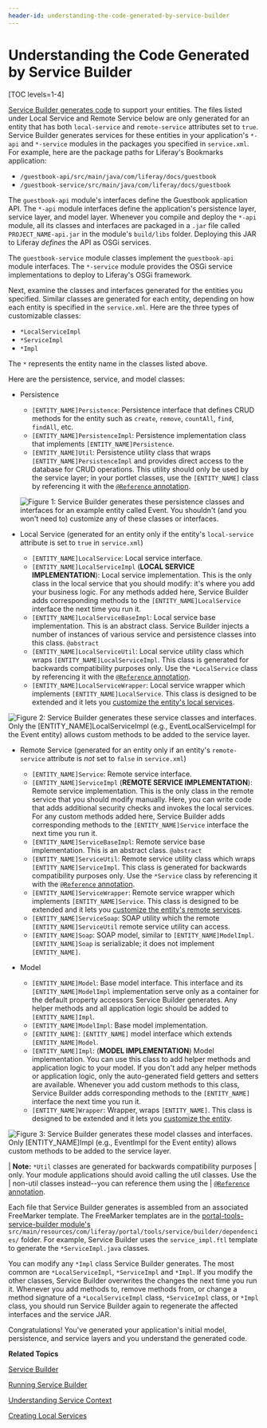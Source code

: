 ```yaml
---
header-id: understanding-the-code-generated-by-service-builder
---
```


# Understanding the Code Generated by Service Builder

[TOC levels=1-4]

[Service Builder generates code](/docs/7-2/appdev/-/knowledge_base/a/running-service-builder)
to support your entities. The files listed under Local Service and Remote
Service below are only generated for an entity that has both `local-service` and
`remote-service` attributes set to `true`. Service Builder generates services
for these entities in your application's `*-api` and `*-service` modules in the
packages you specified in `service.xml`. For example, here are the package
paths for Liferay's Bookmarks application:

- `/guestbook-api/src/main/java/com/liferay/docs/guestbook`
- `/guestbook-service/src/main/java/com/liferay/docs/guestbook`

The `guestbook-api` module's interfaces define the Guestbook application API.
The `*-api` module interfaces define the application's persistence layer,
service layer, and model layer. Whenever you compile and deploy the `*-api`
module, all its classes and interfaces are packaged in a `.jar` file called
`PROJECT_NAME-api.jar` in the module's `build/libs` folder. Deploying this JAR
to Liferay *defines* the API as OSGi services. 

The `guestbook-service` module classes implement the `guestbook-api` module
interfaces. The `*-service` module provides the OSGi service implementations to
deploy to Liferay's OSGi framework. 

Next, examine the classes and interfaces generated for the entities you
specified. Similar classes are generated for each entity, depending on how each
entity is specified in the `service.xml`. Here are the three types of
customizable classes:

- `*LocalServiceImpl`
- `*ServiceImpl`
- `*Impl`

The `*` represents the entity name in the classes listed above. 

Here are the persistence, service, and model classes:

- Persistence
    - `[ENTITY_NAME]Persistence`: Persistence interface that defines CRUD
      methods for the entity such as `create`, `remove`, `countAll`, `find`,
      `findAll`, etc. 
    - `[ENTITY_NAME]PersistenceImpl`: Persistence implementation class that
      implements `[ENTITY_NAME]Persistence`. 
    - `[ENTITY_NAME]Util`: Persistence utility class that wraps
      `[ENTITY_NAME]PersistenceImpl` and provides direct access to the database
      for CRUD operations. This utility should only be used by the service
      layer; in your portlet classes, use the `[ENTITY_NAME]` class by
      referencing it with the
      [`@Reference` annotation](/docs/7-2/frameworks/-/knowledge_base/f/declarative-services). 

    ![Figure 1: Service Builder generates these persistence classes and interfaces for an example entity called *Event*. You shouldn't (and you won't need to) customize any of these classes or interfaces.](../../../../images/service-builder-persistence-diagram.png)

- Local Service (generated for an entity only if the entity's `local-service`
  attribute is set to `true` in `service.xml`)
    - `[ENTITY_NAME]LocalService`: Local service interface. 
    - `[ENTITY_NAME]LocalServiceImpl` (**LOCAL SERVICE IMPLEMENTATION**): Local
      service implementation. This is the only class in the local service that
      you should modify: it's where you add your business logic. For
      any methods added here, Service Builder adds corresponding methods
      to the `[ENTITY_NAME]LocalService` interface the next time you run it.
    - `[ENTITY_NAME]LocalServiceBaseImpl`: Local service base implementation.
      This is an abstract class. Service Builder injects a number of instances
      of various service and persistence classes into this class. `@abstract`
    - `[ENTITY_NAME]LocalServiceUtil`: Local service utility class 
      which wraps `[ENTITY_NAME]LocalServiceImpl`. This class is generated for
      backwards compatibility purposes only. Use the `*LocalService` class by
      referencing it with the
      [`@Reference` annotation](/docs/7-2/frameworks/-/knowledge_base/f/declarative-services). 
    - `[ENTITY_NAME]LocalServiceWrapper`: Local service wrapper which implements
      `[ENTITY_NAME]LocalService`. This class is designed to be extended and it
      lets you
      [customize the entity's local services](/docs/7-2/customization/-/knowledge_base/c/overriding-service-builder-services-service-wrappers).

![Figure 2: Service Builder generates these service classes and interfaces. Only the [ENTITY_NAME]LocalServiceImpl (e.g., EventLocalServiceImpl for the Event entity) allows custom methods to be added to the service layer.](../../../../images/service-builder-service-diagram.png)

- Remote Service (generated for an entity only if an entity's `remote-service`
  attribute is *not* set to `false` in `service.xml`)
    - `[ENTITY_NAME]Service`: Remote service interface. 
    - `[ENTITY_NAME]ServiceImpl` (**REMOTE SERVICE IMPLEMENTATION**): Remote
      service implementation. This is the only class in the remote service
      that you should modify manually. Here, you can write code that adds
      additional security checks and invokes the local services. For any custom
      methods added here, Service Builder adds corresponding methods to the
      `[ENTITY_NAME]Service` interface the next time you run it. 
    - `[ENTITY_NAME]ServiceBaseImpl`: Remote service base implementation. This 
      is an abstract class.  `@abstract`
    - `[ENTITY_NAME]ServiceUtil`: Remote service utility class 
      which wraps `[ENTITY_NAME]ServiceImpl`. This class is generated for
      backwards compatibility purposes only. Use the `*Service` class by
      referencing it with the
      [`@Reference` annotation](/docs/7-2/frameworks/-/knowledge_base/f/declarative-services).
    - `[ENTITY_NAME]ServiceWrapper`: Remote service wrapper which implements
      `[ENTITY_NAME]Service`. This class is designed to be extended and it lets
      you
      [customize the entity's remote services](/docs/7-2/customization/-/knowledge_base/c/overriding-service-builder-services-service-wrappers).
    - `[ENTITY_NAME]ServiceSoap`: SOAP utility which the remote 
      `[ENTITY_NAME]ServiceUtil` remote service utility can access.
    - `[ENTITY_NAME]Soap`: SOAP model, similar to `[ENTITY_NAME]ModelImpl`.
      `[ENTITY_NAME]Soap` is serializable; it does not implement
      `[ENTITY_NAME]`. 

- Model
    - `[ENTITY_NAME]Model`: Base model interface. This interface and its
      `[ENTITY_NAME]ModelImpl` implementation serve only as a container for the 
      default property accessors Service Builder generates. Any helper methods
      and all application logic should be added to `[ENTITY_NAME]Impl`. 
    - `[ENTITY_NAME]ModelImpl`: Base model implementation. 
    - `[ENTITY_NAME]`: `[ENTITY_NAME]` model interface which extends
      `[ENTITY_NAME]Model`. 
    - `[ENTITY_NAME]Impl`:  (**MODEL IMPLEMENTATION**) Model implementation. You
      can use this class to add helper methods and application logic to your
      model. If you don't add any helper methods or application logic, only the
      auto-generated field getters and setters are available. Whenever you
      add custom methods to this class, Service Builder adds corresponding
      methods to the `[ENTITY_NAME]` interface the next time you run it.
    - `[ENTITY_NAME]Wrapper`: Wrapper, wraps `[ENTITY_NAME]`. This class is 
      designed to be extended and it lets you
      [customize the entity](/docs/7-2/customization/-/knowledge_base/c/overriding-service-builder-services-service-wrappers).

![Figure 3: Service Builder generates these model classes and interfaces. Only `[ENTITY_NAME]Impl`  (e.g., `EventImpl` for the Event entity) allows custom methods to be added to the service layer.](../../../../images/service-builder-model-diagram.png)

| **Note:** `*Util` classes are generated for backwards compatibility purposes
| only. Your module applications should avoid calling the util classes. Use the
| non-util classes instead--you can reference them using the
| [`@Reference` annotation](/docs/7-2/frameworks/-/knowledge_base/f/declarative-services).

Each file that Service Builder generates is assembled from an associated
FreeMarker template. The FreeMarker templates are in the
[portal-tools-service-builder module's](https://github.com/liferay/liferay-portal/tree/master/modules/util/portal-tools-service-builder) `src/main/resources/com/liferay/portal/tools/service/builder/dependencies/` 
folder. For example, Service Builder uses the `service_impl.ftl` template to
generate the `*ServiceImpl.java` classes. 

You can modify any `*Impl` class Service Builder generates. The most common are
`*LocalServiceImpl`, `*ServiceImpl` and `*Impl`. If you modify the other
classes, Service Builder overwrites the changes the next time you run it.
Whenever you add methods to, remove methods from, or change a method signature
of a `*LocalServiceImpl` class, `*ServiceImpl` class, or `*Impl` class, you
should run Service Builder again to regenerate the affected interfaces and the
service JAR.

Congratulations! You've generated your application's initial model, persistence,
and service layers and you understand the generated code. 

**Related Topics**

[Service Builder](/docs/7-2/appdev/-/knowledge_base/a/service-builder)

[Running Service Builder](/docs/7-2/appdev/-/knowledge_base/a/running-service-builder)

[Understanding Service Context](/docs/7-2/frameworks/-/knowledge_base/f/understanding-servicecontext)

[Creating Local Services](/docs/7-2/appdev/-/knowledge_base/a/business-logic-with-service-builder)
